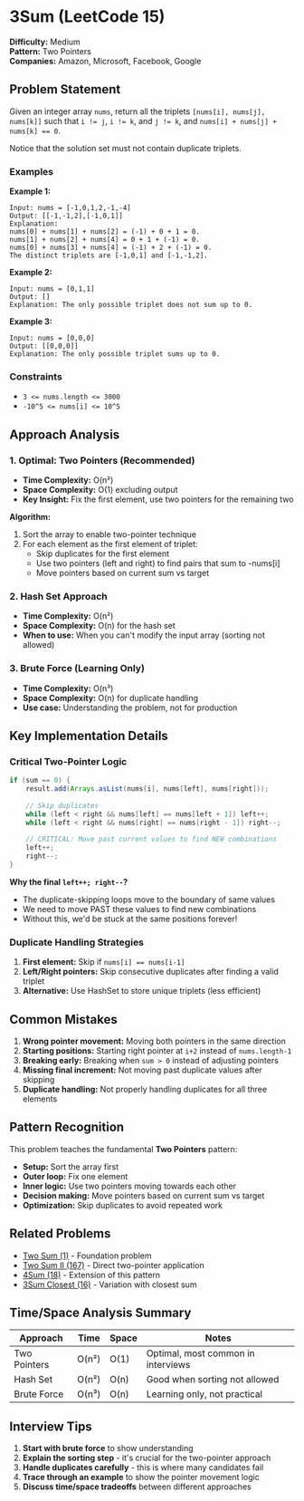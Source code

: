 # 3Sum (LeetCode 15)

**Difficulty:** Medium  
**Pattern:** Two Pointers  
**Companies:** Amazon, Microsoft, Facebook, Google

## Problem Statement

Given an integer array `nums`, return all the triplets `[nums[i], nums[j], nums[k]]` such that `i != j`, `i != k`, and `j != k`, and `nums[i] + nums[j] + nums[k] == 0`.

Notice that the solution set must not contain duplicate triplets.

### Examples

**Example 1:**
```
Input: nums = [-1,0,1,2,-1,-4]
Output: [[-1,-1,2],[-1,0,1]]
Explanation: 
nums[0] + nums[1] + nums[2] = (-1) + 0 + 1 = 0.
nums[1] + nums[2] + nums[4] = 0 + 1 + (-1) = 0.
nums[0] + nums[3] + nums[4] = (-1) + 2 + (-1) = 0.
The distinct triplets are [-1,0,1] and [-1,-1,2].
```

**Example 2:**
```
Input: nums = [0,1,1]
Output: []
Explanation: The only possible triplet does not sum up to 0.
```

**Example 3:**
```
Input: nums = [0,0,0]
Output: [[0,0,0]]
Explanation: The only possible triplet sums up to 0.
```

### Constraints
- `3 <= nums.length <= 3000`
- `-10^5 <= nums[i] <= 10^5`

## Approach Analysis

### 1. Optimal: Two Pointers (Recommended)
- **Time Complexity:** O(n²)
- **Space Complexity:** O(1) excluding output
- **Key Insight:** Fix the first element, use two pointers for the remaining two

**Algorithm:**
1. Sort the array to enable two-pointer technique
2. For each element as the first element of triplet:
   - Skip duplicates for the first element
   - Use two pointers (left and right) to find pairs that sum to -nums[i]
   - Move pointers based on current sum vs target

### 2. Hash Set Approach
- **Time Complexity:** O(n²)
- **Space Complexity:** O(n) for the hash set
- **When to use:** When you can't modify the input array (sorting not allowed)

### 3. Brute Force (Learning Only)
- **Time Complexity:** O(n³)
- **Space Complexity:** O(n) for duplicate handling
- **Use case:** Understanding the problem, not for production

## Key Implementation Details

### Critical Two-Pointer Logic
```java
if (sum == 0) {
    result.add(Arrays.asList(nums[i], nums[left], nums[right]));
    
    // Skip duplicates
    while (left < right && nums[left] == nums[left + 1]) left++;
    while (left < right && nums[right] == nums[right - 1]) right--;
    
    // CRITICAL: Move past current values to find NEW combinations
    left++;
    right--;
}
```

**Why the final `left++; right--`?**
- The duplicate-skipping loops move to the boundary of same values
- We need to move PAST these values to find new combinations
- Without this, we'd be stuck at the same positions forever!

### Duplicate Handling Strategies
1. **First element:** Skip if `nums[i] == nums[i-1]`
2. **Left/Right pointers:** Skip consecutive duplicates after finding a valid triplet
3. **Alternative:** Use HashSet to store unique triplets (less efficient)

## Common Mistakes

1. **Wrong pointer movement:** Moving both pointers in the same direction
2. **Starting positions:** Starting right pointer at `i+2` instead of `nums.length-1`
3. **Breaking early:** Breaking when `sum > 0` instead of adjusting pointers
4. **Missing final increment:** Not moving past duplicate values after skipping
5. **Duplicate handling:** Not properly handling duplicates for all three elements

## Pattern Recognition

This problem teaches the fundamental **Two Pointers** pattern:
- **Setup:** Sort the array first
- **Outer loop:** Fix one element
- **Inner logic:** Use two pointers moving towards each other
- **Decision making:** Move pointers based on current sum vs target
- **Optimization:** Skip duplicates to avoid repeated work

## Related Problems
- [Two Sum (1)](../TwoSum/) - Foundation problem
- [Two Sum II (167)](../TwoSumII/) - Direct two-pointer application
- [4Sum (18)](../FourSum/) - Extension of this pattern
- [3Sum Closest (16)](../ThreeSumClosest/) - Variation with closest sum

## Time/Space Analysis Summary

| Approach | Time | Space | Notes |
|----------|------|-------|-------|
| Two Pointers | O(n²) | O(1) | Optimal, most common in interviews |
| Hash Set | O(n²) | O(n) | Good when sorting not allowed |
| Brute Force | O(n³) | O(n) | Learning only, not practical |

## Interview Tips

1. **Start with brute force** to show understanding
2. **Explain the sorting step** - it's crucial for the two-pointer approach
3. **Handle duplicates carefully** - this is where many candidates fail
4. **Trace through an example** to show the pointer movement logic
5. **Discuss time/space tradeoffs** between different approaches